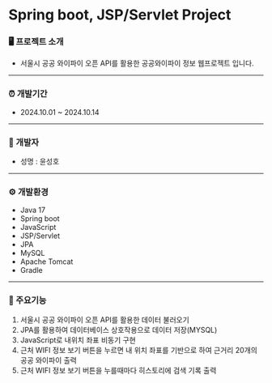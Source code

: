 # Spring boot, JSP/Servlet Project


### 🖥️ 프로젝트 소개

* 서울시 공공 와이파이 오픈 API를 활용한 공공와이파이 정보 웹프로젝트 입니다.

---

### ⏰ 개발기간

* 2024.10.01 ~ 2024.10.14

---

### 👫 개발자
* 성명 : 윤성호
---

### ⚙️ 개발환경

* Java 17
* Spring boot
* JavaScript
* JSP/Servlet
* JPA
* MySQL
* Apache Tomcat
* Gradle

---

### 📌 주요기능
1. 서울시 공공 와이파이 오픈 API를 활용한 데이터 불러오기
2. JPA를 활용하여 데이터베이스 상호작용으로 데이터 저장(MYSQL)
3. JavaScript로 내위치 좌표 비동기 구현
4. 근처 WIFI 정보 보기 버튼을 누르면 내 위치 좌표를 기반으로 하여 근거리 20개의 공공 와이파이 출력
5. 근처 WIFI 정보 보기 버튼을 누를때마다 히스토리에 검색 기록 출력